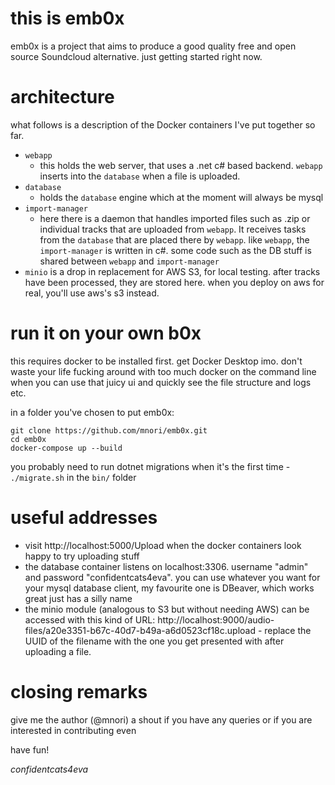 # this is emb0x
emb0x is a project that aims to produce a good quality free and open source Soundcloud alternative. just getting started right now.

# architecture

what follows is a description of the Docker containers I've put together so far.
- `webapp`
  - this holds the web server, that uses a .net c# based backend. `webapp` inserts into the `database` when a file is uploaded.
- `database`
  - holds the `database` engine which at the moment will always be mysql
- `import-manager`
  - here there is a daemon that handles imported files such as .zip or individual tracks that are uploaded from `webapp`. It receives tasks from the `database` that are placed there by `webapp`. like `webapp`, the `import-manager` is written in c#. some code such as the DB stuff is shared between `webapp` and `import-manager`
- `minio` is a drop in replacement for AWS S3, for local testing. after tracks have been processed, they are stored here. when you deploy on aws for real, you'll use aws's s3 instead.

# run it on your own b0x
this requires docker to be installed first. get Docker Desktop imo. don't waste your life fucking around with too much docker on the command line when you can use that juicy ui and quickly see the file structure and logs etc.

in a folder you've chosen to put emb0x:
```
git clone https://github.com/mnori/emb0x.git
cd emb0x
docker-compose up --build
```

you probably need to run dotnet migrations when it's the first time - `./migrate.sh` in the `bin/` folder

# useful addresses
- visit http://localhost:5000/Upload when the docker containers look happy to try uploading stuff
- the database container listens on localhost:3306. username "admin" and password "confidentcats4eva". you can use whatever you want for your mysql database client, my favourite one is DBeaver, which works great just has a silly name
- the minio module (analogous to S3 but without needing AWS) can be accessed with this kind of URL: http://localhost:9000/audio-files/a20e3351-b67c-40d7-b49a-a6d0523cf18c.upload - replace the UUID of the filename with the one you get presented with after uploading a file.

# closing remarks

give me the author (@mnori) a shout if you have any queries or if you are interested in contributing even

have fun!

*confidentcats4eva*
